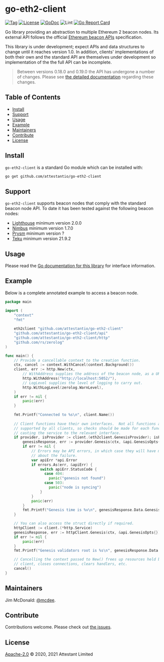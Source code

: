# go-eth2-client

[![Tag](https://img.shields.io/github/tag/attestantio/go-eth2-client.svg)](https://github.com/attestantio/go-eth2-client/releases/)
[![License](https://img.shields.io/github/license/attestantio/go-eth2-client.svg)](LICENSE)
[![GoDoc](https://godoc.org/github.com/attestantio/go-eth2-client?status.svg)](https://godoc.org/github.com/attestantio/go-eth2-client)
![Lint](https://github.com/attestantio/go-eth2-client/workflows/golangci-lint/badge.svg)
[![Go Report Card](https://goreportcard.com/badge/github.com/attestantio/go-eth2-client)](https://goreportcard.com/report/github.com/attestantio/go-eth2-client)

Go library providing an abstraction to multiple Ethereum 2 beacon nodes.  Its external API follows the official [Ethereum beacon APIs](https://github.com/ethereum/beacon-APIs) specification.

This library is under development; expect APIs and data structures to change until it reaches version 1.0.  In addition, clients' implementations of both their own and the standard API are themselves under development so implementation of the the full API can be incomplete.

> Between versions 0.18.0 and 0.19.0 the API has undergone a number of changes.  Please see [the detailed documentation](docs/0.19.0-changes.md) regarding these changes.

## Table of Contents

- [Install](#install)
- [Support](#support)
- [Usage](#usage)
- [Example](#example)
- [Maintainers](#maintainers)
- [Contribute](#contribute)
- [License](#license)

## Install

`go-eth2-client` is a standard Go module which can be installed with:

```sh
go get github.com/attestantio/go-eth2-client
```

## Support

`go-eth2-client` supports beacon nodes that comply with the standard beacon node API.  To date it has been tested against the following beacon nodes:

  - [Lighthouse](https://github.com/sigp/lighthouse/) minimum version 2.0.0
  - [Nimbus](https://github.com/status-im/nimbus-eth2) minimum version 1.7.0
  - [Prysm](https://github.com/prysmaticlabs/prysm) minimum version ?
  - [Teku](https://github.com/consensys/teku) minimum version 21.9.2

## Usage

Please read the [Go documentation for this library](https://godoc.org/github.com/attestantio/go-eth2-client) for interface information.

## Example

Below is a complete annotated example to access a beacon node.

```go
package main

import (
    "context"
    "fmt"
    
    eth2client "github.com/attestantio/go-eth2-client"
    "github.com/attestantio/go-eth2-client/api"
    "github.com/attestantio/go-eth2-client/http"
    "github.com/rs/zerolog"
)

func main() {
    // Provide a cancellable context to the creation function.
    ctx, cancel := context.WithCancel(context.Background())
    client, err := http.New(ctx,
        // WithAddress supplies the address of the beacon node, as a URL.
        http.WithAddress("http://localhost:5052/"),
        // LogLevel supplies the level of logging to carry out.
        http.WithLogLevel(zerolog.WarnLevel),
    )
    if err != nil {
        panic(err)
    }
    
    fmt.Printf("Connected to %s\n", client.Name())
    
    // Client functions have their own interfaces.  Not all functions are
    // supported by all clients, so checks should be made for each function when
    // casting the service to the relevant interface.
    if provider, isProvider := client.(eth2client.GenesisProvider); isProvider {
        genesisResponse, err := provider.Genesis(ctx, &api.GenesisOpts{})
        if err != nil {
            // Errors may be API errors, in which case they will have more detail
            // about the failure.
            var apiErr *api.Error
            if errors.As(err, &apiErr) {
                switch apiErr.StatusCode {
                  case 404:
                    panic("genesis not found")
                  case 503:
                    panic("node is syncing")
                }
            }
            panic(err)
        }
        fmt.Printf("Genesis time is %v\n", genesisResponse.Data.GenesisTime)
    }

    // You can also access the struct directly if required.
    httpClient := client.(*http.Service)
    genesisResponse, err := httpClient.Genesis(ctx, &api.GenesisOpts{})
    if err != nil {
        panic(err)
    }
    fmt.Printf("Genesis validators root is %s\n", genesisResponse.Data.GenesisValidatorsRoot)

    // Cancelling the context passed to New() frees up resources held by the
    // client, closes connections, clears handlers, etc.
    cancel()
}
```

## Maintainers

Jim McDonald: [@mcdee](https://github.com/mcdee).

## Contribute

Contributions welcome. Please check out [the issues](https://github.com/attestantio/go-eth2-client/issues).

## License

[Apache-2.0](LICENSE) © 2020, 2021 Attestant Limited
